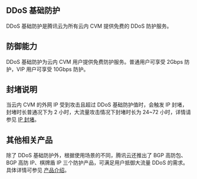 
## DDoS 基础防护

DDoS 基础防护是腾讯云为所有云内 CVM 提供免费的 DDoS 防护服务。
## 防御能力
DDoS 基础防护为云内 CVM 用户提供免费防护服务。普通用户可享受 2Gbps 防护，VIP 用户可享受 10Gbps 防护。
## 封堵说明
当云内 CVM 的外网 IP 受到攻击且超过 DDoS 基础防护值时，会触发 IP 封堵，封堵时长普通况下为  2 小时，大流量攻击情况下封堵时长为 24~72 小时，详情请参见 [IP 封堵](https://cloud.tencent.com/document/product/297/15404)。
## 其他相关产品
除了 DDoS 基础防护外，根据使用场景的不同，腾讯云还推出了 BGP 高防包、BGP 高防 IP、棋牌盾 IP 三个防护产品，可满足用户抵御大流量 DDoS 的需求。具体详情可参见 [产品介绍](https://cloud.tencent.com/document/product/297/16497)。
